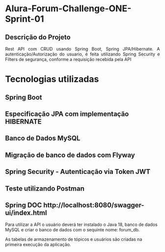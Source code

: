 # Alura-Forum-Challenge-ONE-Sprint-01

## Descrição do Projeto
<p align="justify"> Rest API com CRUD usando Spring Boot, Spring JPA/Hibernate. A autenticação/Autorização do usuario,
é feita utilizando Spring Security e Filters de segurança, conforme a requisição recebida pela API</p>

# Tecnologias utilizadas

## Spring Boot
## Especificação JPA com implementação HIBERNATE
## Banco de Dados MySQL
## Migração de banco de dados com Flyway
## Spring Security - Autenticação via Token JWT
## Teste utilizando Postman
## Spring DOC http://localhost:8080/swagger-ui/index.html

Para utilizar a API o usuário deverá ter instalado o Java 18, banco de dados MySQL
e criar o banco de dados com o sequinte nome: forum_db.

As tabelas de armazenamento de tópicos e usuários são criadas na primeira execução da aplicação.


